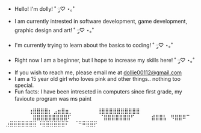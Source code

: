 -  Hello! I'm dolly! ˚ ༘♡ ⋆｡˚ 
- I am currently intrested in software development, game development, graphic design and art! ˚ ༘♡ ⋆｡˚ 
- I'm currently trying to learn about the basics to coding! ˚ ༘♡ ⋆｡˚ 
- Right now I am a beginner, but I hope to increase my skills here! ˚ ༘♡ ⋆｡˚ 
- If you wish to reach me, please email me at dollie00112@gmail.com
- I am a 15 year old girl who loves pink and other things.. nothing too special. 
- Fun facts: I have been intreseted in computers since first grade, my favioute program was ms paint
ㅤ⠀⠀⠀⠀    ⠀

⠀⠀⠀⠀⠀⠀⢰⣿⣿⣿⣿⡆ ⣠⣶⣿⣶⡀
⠀⠀⠀⠀⠀⠀⢸⣿⣿⣿⣿⣿⣿⣿⣿⣿⣿
⠀⠀⠀⠀⠀⠀⠀⣿⣿⣿⣿⣿⣿⣿⣿⣿⠏
⠀⠀⠀⠀⠀⠀⠀⠈⣿⣿⣿⣿⣿⣿⣿⠋
⠀⠀⠀⠀⣾⣿⣿⣧⠀⠻⣿⣿⠿⠉
⣰⣿⣿⣿⣿⣿⣿⣿
⠸⣿⣿⣿⣿⣿⣿⠏
⠀⠈⠛⠿⣿⣿⡟
<!---
dollietastyle/dollietastyle is a ✨ special ✨ repository because its `README.md` (this file) appears on your GitHub profile.
You can click the Preview link to take a look at your changes.
--->
